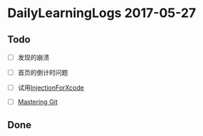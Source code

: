 # DailyLearningLogs  2017-05-27

## Todo

- [ ] 发现的崩溃

- [ ] 首页的倒计时问题

- [ ] 试用[InjectionForXcode](https://github.com/johnno1962/injectionforxcode)  

- [ ] [Mastering Git](https://videos.raywenderlich.com/courses/81-rwdevcon-2017-vault-tutorials/lessons/6)


## Done




